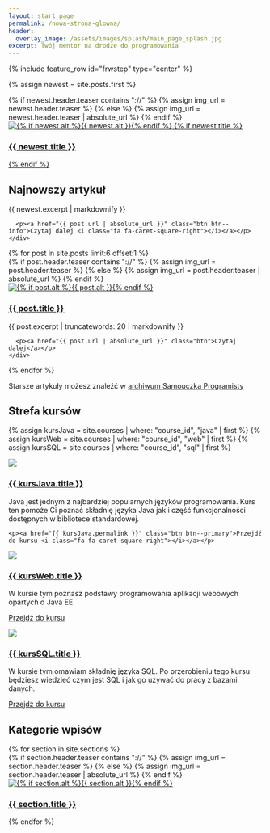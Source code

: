 ```yaml
---
layout: start_page
permalink: /nowa-strona-glowna/
header:
  overlay_image: /assets/images/splash/main_page_splash.jpg
excerpt: Twój mentor na drodze do programowania
---
```


{% include feature_row id="frwstep" type="center" %}

{% assign newest = site.posts.first %}

<div class="feature__wrapper">
  <div class="feature__item--left">
    <div class="archive__item">
      {% if newest.header.teaser contains "://" %}
        {% assign img_url = newest.header.teaser %}
      {% else %}
        {% assign img_url = newest.header.teaser | absolute_url %}
      {% endif %}
      <div class="archive__item-teaser c_item-teaser">
          <a href="{{ newest.url | absolute_url }}">
              <img src="{{ img_url }}" alt="{% if newest.alt %}{{ newest.alt }}{% endif %}">
              {% if newest.title %}
                  <h3 class="c_item-teaser-title">
                      {{ newest.title }}
                  </h3>
              {% endif %}
          </a>
      </div>
    </div>
	<div class="archive__item-body">
      <h2 class="archive__item-title c_item-title">Najnowszy artykuł</h2>
      <div class="archive__item-excerpt">
        {{ newest.excerpt | markdownify }}
      </div>

      <p><a href="{{ post.url | absolute_url }}" class="btn btn--info">Czytaj dalej <i class="fa fa-caret-square-right"></i></a></p>
    </div>
  </div>
</div>

<div class="feature__wrapper">
  {% for post in site.posts limit:6 offset:1 %}
    <div class="feature__item">
      <div class="archive__item">
        {% if post.header.teaser contains "://" %}
          {% assign img_url = post.header.teaser %}
        {% else %}
          {% assign img_url = post.header.teaser | absolute_url %}
        {% endif %}
        <div class="archive__item-teaser c_item-teaser">
          <a href="{{ post.url | absolute_url }}">
            <img src="{{ img_url }}" alt="{% if post.alt %}{{ post.alt }}{% endif %}">
            <h3 class="c_item-teaser-title">
              {{ post.title }}
            </h3>
          </a>
        </div>
      </div>
      <div class="archive__item-excerpt">
        {{ post.excerpt | truncatewords: 20 | markdownify }}
      </div>

      <p><a href="{{ post.url | absolute_url }}" class="btn">Czytaj dalej</a></p>
    </div>
  {% endfor %}

  <div class="feature__item--center">
    <div class="archive__item">
      <div class="archive__item-excerpt">
        <p>Starsze artykuły możesz znaleźć w <a href="{{ '/archiwum/' | absolute_url }}"><i class="fa fa-archive"></i> archiwum Samouczka Programisty</a></p>
      </div>
    </div>
  </div>
</div>

<div class="feature__wrapper">
  <div class="feature__item--center">
    <div class="archive__item">
      <div class="archive__item-body">
        <h2 class="archive__item-title">Strefa kursów</h2>
      </div>
    </div>
  </div>
</div>

{% assign kursJava = site.courses | where: "course_id", "java" | first %}
{% assign kursWeb = site.courses | where: "course_id", "web" | first %}
{% assign kursSQL = site.courses | where: "course_id", "sql" | first %}

<div class="feature__wrapper">
  <div class="feature__item">
    <div class="archive__item">
      <div class="archive__item-teaser c_item-teaser">
        <a href="{{ kursJava.permalink }}">
          <img src="{{ kursJava.header.teaser }}">
          <h3 class="c_item-teaser-title">{{ kursJava.title }}</h3>
        </a>
      </div>
    </div>
    <div class="archive__item-excerpt">
      Java jest jednym z najbardziej popularnych języków programowania. Kurs ten pomoże Ci poznać składnię języka Java jak i część funkcjonalności dostępnych w bibliotece standardowej.
    </div>

    <p><a href="{{ kursJava.permalink }}" class="btn btn--primary">Przejdź do kursu <i class="fa fa-caret-square-right"></i></a></p>
  </div>

  <div class="feature__item">
    <div class="archive__item">
      <div class="archive__item-teaser c_item-teaser">
        <a href="{{ kursWeb.permalink }}">
          <img src="{{ kursWeb.header.teaser }}">
          <h3 class="c_item-teaser-title">{{ kursWeb.title }}</h3>
        </a>
      </div>
    </div>
    <div class="archive__item-excerpt">
      W kursie tym poznasz podstawy programowania aplikacji webowych opartych o Java EE.
    </div>
    <p><a href="{{ kursWeb.permalink }}" class="btn btn--primary">Przejdź do kursu <i class="fa fa-caret-square-right"></i></a></p>
  </div>
  <div class="feature__item">
    <div class="archive__item">
      <div class="archive__item-teaser c_item-teaser">
        <a href="{{ kursSQL.permalink }}">
          <img src="{{ kursSQL.header.teaser }}">
          <h3 class="c_item-teaser-title">{{ kursSQL.title }}</h3>
        </a>
      </div>
    </div>
    <div class="archive__item-excerpt">
      W kursie tym omawiam składnię języka SQL. Po przerobieniu tego kursu będziesz wiedzieć czym jest SQL i jak go używać do pracy z bazami danych.
    </div>
    <p><a href="{{ kursSQL.permalink }}" class="btn btn--primary">Przejdź do kursu <i class="fa fa-caret-square-right"></i></a></p>
  </div>
</div>

<div class="feature__wrapper">
  <div class="feature__item--center">
    <div class="archive__item">
      <div class="archive__item-body">
        <h2 class="archive__item-title">Kategorie wpisów</h2>
      </div>
    </div>
  </div>
</div>

<div class="feature__wrapper">
  {% for section in site.sections %}
    <div class="feature__item">
      <div class="archive__item">
        {% if section.header.teaser contains "://" %}
          {% assign img_url = section.header.teaser %}
        {% else %}
          {% assign img_url = section.header.teaser | absolute_url %}
        {% endif %}
        <div class="archive__item-teaser c_item-teaser">
          <a href="{{ section.url | absolute_url }}">
            <img src="{{ img_url }}" alt="{% if section.alt %}{{ section.alt }}{% endif %}">
            <h3 class="c_item-teaser-title">
              {{ section.title }}
            </h3>
          </a>
        </div>
      </div>
    </div>
  {% endfor %}
</div>
